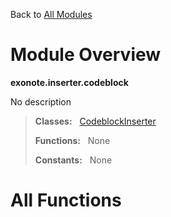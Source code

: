 Back to [All Modules](https://github.com/pyrustic/exonote/blob/master/docs/modules/README.md#readme)

# Module Overview

**exonote.inserter.codeblock**
 
No description

> **Classes:** &nbsp; [CodeblockInserter](https://github.com/pyrustic/exonote/blob/master/docs/modules/content/exonote.inserter.codeblock/content/classes/CodeblockInserter.md#class-codeblockinserter)
>
> **Functions:** &nbsp; None
>
> **Constants:** &nbsp; None

# All Functions



